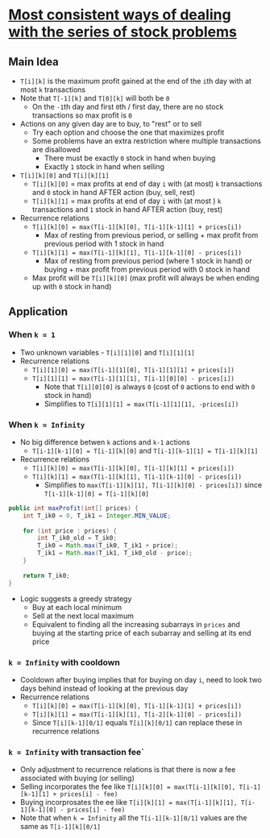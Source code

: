 # [Most consistent ways of dealing with the series of stock problems](https://leetcode.com/problems/best-time-to-buy-and-sell-stock-with-transaction-fee/solutions/108870/most-consistent-ways-of-dealing-with-the-series-of-stock-problems/)

## Main Idea

* `T[i][k]` is the maximum profit gained at the end of the `i`th day with at most `k` transactions
* Note that `T[-1][k]` and `T[0][k]` will both be `0`
  * On the `-1`th day and first `0`th / first day, there are no stock transactions so max profit is `0`
* Actions on any given day are to buy, to "rest" or to sell
  * Try each option and choose the one that maximizes profit
  * Some problems have an extra restriction where multiple transactions are disallowed
      * There must be exactly `0` stock in hand when buying
      * Exactly `1` stock in hand when selling
* `T[i][k][0]` and `T[i][k][1]`
  * `T[i][k][0]` = max profits at end of day `i` with (at most) `k` transactions and `0` stock in hand AFTER action (buy, sell, rest)
  * `T[i][k][1]` = max profits at end of day `i` with (at most ) `k` transactions and `1` stock in hand AFTER action (buy, rest)
* Recurrence relations
  * `T[i][k][0] = max(T[i-1][k][0], T[i-1][k-1][1] + prices[i])`
    * Max of resting from previous period, or selling + max profit from previous period with 1 stock in hand
  * `T[i][k][1] = max(T[i-1][k][1], T[i-1][k-1][0] - prices[i])`
    * Max of resting from previous period (where 1 stock in hand) or buying + max profit from previous period with 0 stock in hand
  * Max profit will be `T[i][k][0]` (max profit will always be when ending up with `0` stock in hand)

## Application

### When `k = 1`

* Two unknown variables - `T[i][1][0]` and `T[i][1][1]`
* Recurrence relations
  * `T[i][1][0] = max(T[i-1][1][0], T[i-1][1][1] + prices[i])`
  * `T[i][1][1] = max(T[i-1][1][1], T[i-1][0][0] - prices[i])`
    * Note that `T[i][0][0]` is always `0` (cost of `0` actions to end with `0` stock in hand)
    * Simplifies to `T[i][1][1] = max(T[i-1][1][1], -prices[i])`

### When `k = Infinity`

* No big difference betwen `k` actions and `k-1` actions
  * `T[i-1][k-1][0] = T[i-1][k][0]` and `T[i-1][k-1][1] = T[i-1][k][1]`
* Recurrence relations
  * `T[i][k][0] = max(T[i-1][k][0], T[i-1][k][1] + prices[i])`
  * `T[i][k][1] = max(T[i-1][k][1], T[i-1][k-1][0] - prices[i])`
    * Simplifies to `max(T[i-1][k][1], T[i-1][k][0] - prices[i])` since `T[i-1][k-1][0] = T[i-1][k][0]`

```java
public int maxProfit(int[] prices) {
    int T_ik0 = 0, T_ik1 = Integer.MIN_VALUE;
    
    for (int price : prices) {
        int T_ik0_old = T_ik0;
        T_ik0 = Math.max(T_ik0, T_ik1 + price);
        T_ik1 = Math.max(T_ik1, T_ik0_old - price);
    }
    
    return T_ik0;
}
```

* Logic suggests a greedy strategy
  * Buy at each local minimum
  * Sell at the next local maximum
  * Equivalent to finding all the increasing subarrays in `prices` and buying at the starting price of each subarray and selling at its end price


### `k = Infinity` with cooldown

* Cooldown after buying implies that for buying on day `i`, need to look two days behind instead of looking at the previous day
* Recurrence relations
  * `T[i][k][0] = max(T[i-1][k][0], T[i-1][k-1][1] + prices[i])`
  * `T[i][k][1] = max(T[i-1][k][1], T[i-2][k-1][0] - prices[i])`
  * Since `T[i][k-1][0/1]` equals `T[i][k][0/1]` can replace these in recurrence relations

### `k = Infinity` with transaction fee`

* Only adjustment to recurrence relations is that there is now a fee associated with buying (or selling)
* Selling incorporates the fee like `T[i][k][0] = max(T[i-1][k][0], T[i-1][k-1][1] + prices[i] - fee)`
* Buying incorprosates the ee like `T[i][k][1] = max(T[i-1][k][1], T[i-1][k-1][0] - prices[i] - fee)`
* Note that when `k = Infinity` all the `T[i-1][k-1][0/1]` values are the same as `T[i-1][k][0/1]`
